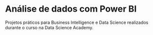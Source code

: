 # Análise de dados com Power BI
 Projetos práticos para Business Intelligence e Data Science realizados durante o curso na Data Science Academy.
